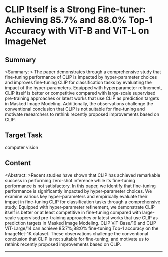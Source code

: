 # CLIP Itself is a Strong Fine-tuner: Achieving 85.7% and 88.0% Top-1 Accuracy with ViT-B and ViT-L on ImageNet

## Summary

<Summary: > The paper demonstrates through a comprehensive study that fine-tuning performance of CLIP is impacted by hyper-parameter choices and improves fine-tuning CLIP for classification tasks by evaluating the impact of the hyper-parameters. Equipped with hyperparameter refinement, CLIP itself is better or competitive compared with large-scale supervised pre-training approaches or latest works that use CLIP as prediction targets in Masked Image Modeling. Additionally, the observations challenge the conventional conclusion that CLIP is not suitable for fine-tuning and motivate researchers to rethink recently proposed improvements based on CLIP.


## Target Task

computer vision

## Content

<Abstract: >Recent studies have shown that CLIP has achieved remarkable success in performing zero-shot inference while its fine-tuning performance is not satisfactory. In this paper, we identify that fine-tuning performance is significantly impacted by hyper-parameter choices. We examine various key hyper-parameters and empirically evaluate their impact in fine-tuning CLIP for classification tasks through a comprehensive study. Equipped with hyper-parameter refinement, we demonstrate CLIP itself is better or at least competitive in fine-tuning compared with large-scale supervised pre-training approaches or latest works that use CLIP as prediction targets in Masked Image Modeling. CLIP ViT-Base/16 and CLIP ViT-Large/14 can achieve 85:7%;88:0% fine-tuning Top-1 accuracy on the ImageNet-1K dataset. These observations challenge the conventional conclusion that CLIP is not suitable for fine-tuning, and motivate us to rethink recently proposed improvements based on CLIP.



---

